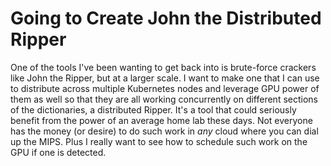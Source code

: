 # Going to Create John the Distributed Ripper

One of the tools I've been wanting to get back into is brute-force
crackers like John the Ripper, but at a larger scale. I want to make one
that I can use to distribute across multiple Kubernetes nodes and
leverage GPU power of them as well so that they are all working
concurrently on different sections of the dictionaries, a distributed
Ripper. It's a tool that could seriously benefit from the power of an
average home lab these days. Not everyone has the money (or desire) to
do such work in *any* cloud where you can dial up the MIPS. Plus I
really want to see how to schedule such work on the GPU if one is
detected.
